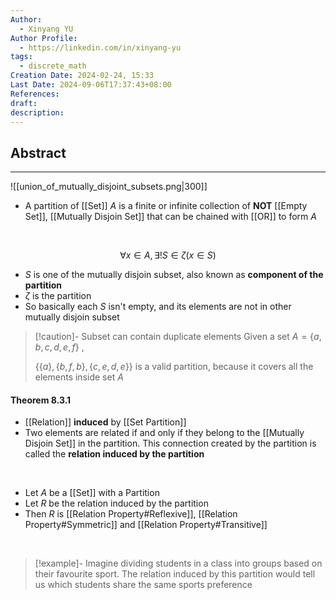 ```yaml
---
Author:
  - Xinyang YU
Author Profile:
  - https://linkedin.com/in/xinyang-yu
tags:
  - discrete_math
Creation Date: 2024-02-24, 15:33
Last Date: 2024-09-06T17:37:43+08:00
References: 
draft: 
description: 
---
```


## Abstract
---
![[union_of_mutually_disjoint_subsets.png|300]]

- A partition of [[Set]] $A$ is a finite or infinite collection of **NOT** [[Empty Set]], [[Mutually Disjoin Set]] that can be chained with [[OR]] to form $A$
</br>


$$
\forall x \in A, \exists ! S \in \zeta (x\in S)
$$

- $S$ is one of the mutually disjoin subset, also known as **component of the partition**
- $\zeta$ is the partition
- So basically each $S$ isn't empty, and its elements are not in other mutually disjoin subset

>[!caution]- Subset can contain duplicate elements
>Given a set $A =\{a,b,c,d,e,f\}$ , 
>
>$\{\{a\},\{b,f,b\},\{c,e,d,e\}\}$ is a valid partition, because it covers all the elements inside set $A$


#### Theorem 8.3.1
- [[Relation]] **induced** by [[Set Partition]]
- Two elements are related if and only if they belong to the [[Mutually Disjoin Set]] in the partition. This connection created by the partition is called the **relation induced by the partition**
</br>

- Let $A$ be a [[Set]] with a Partition
- Let $R$ be the relation induced by the partition
- Then $R$ is [[Relation Property#Reflexive]], [[Relation Property#Symmetric]] and [[Relation Property#Transitive]]
</br>

>[!example]-
> Imagine dividing students in a class into groups based on their favourite sport. The relation induced by this partition would tell us which students share the same sports preference


